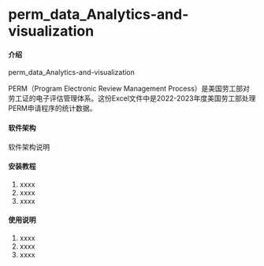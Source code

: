 # perm_data_Analytics-and-visualization

#### 介绍
perm_data_Analytics-and-visualization

PERM（Program Electronic Review Management Process）是美国劳工部对劳工证的电子评估管理体系。这份Excel文件中是2022-2023年度美国劳工部处理PERM申请程序的统计数据。

#### 软件架构
软件架构说明


#### 安装教程

1.  xxxx
2.  xxxx
3.  xxxx

#### 使用说明

1.  xxxx
2.  xxxx
3.  xxxx

